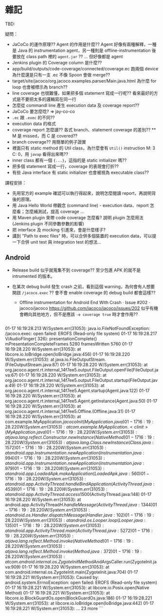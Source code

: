 # 雜記

TBD:

疑問：

 * JaCoCo 的運作原理?? Agent 的作用是什麼?? Agent 好像有兩種解釋，一種是 Java 的 instrumentation agent，另一種則是 offline-instrumentation 後要放在 class path 裡的 `agent.jar` ?? ... 但好像都是 agent
 * Jenkins plugin 的 Coverage column 是什麼??
 * app/build/outputs/code-coverage/connected/coverage.ec 跑兩個 device 為什麼還是只有一支 .ec 不像 Spoon 會做 merge??
 * target/site/jacoco/org.jacoco.examples.parser/Main.java.html 為什麼 for loop 也會被標示為 branch??
 * line coverage 也很難懂，如果把多個 statement 寫成一行呢?? 看來最好的方式是不要把太多的邏輯寫在同一行
 * 怎麼從 commandl line 產生 execution data 及 coverage report??
 * JaCoCo 要怎麼唸? => jay-co-co
 * `.ec` 跟 `.exec` 的不同??
 * execution data 的格式
 * coverage report 怎麼讀?? 各式 branch、statement coverage 的差別??
   ** M 是 missed，而 C 是 covered??
 * branch coverage?? 用簡單的例子證實
 * 裡面只有 static method 的 Util class，為什麼會有 `Util()` instruction M: 3 C: 0，用 `javap` 看得出來嗎??
 * inner class 都有一個 `{...}`，這指的是 static initializer 嗎??
 * 把多個 statement 寫成一行，coverage 的表現會打折??
 * 有些 Java interface 有 static initializer 也會被視為 executable class??

課程安排：

 * 先用官方的 example 確認可以執行得起來，說明怎麼閱讀 report，再說明背後的原理。
 * 用 Java Hello World 帶觀念 (command line) - execution data、report 怎麼看；怎麼補測試，提高 coverage ...
 * 用 Maven plugin 來帶 code coverage 怎麼看? 說明 plugin 怎麼用法 (Jenkins plugin 不同參數參數的影響)
 * 把 interface 及 mocking 引進來，會是什麼樣子?
 * 講到 "Path to exec files" 時，可以合併多個裝置的 execution data，可以提一下合併 unit test 與 integration test 的想法...

## Android

 * Release build 似乎就蒐集不到 coverage?? 至少包進 APK 的就不是 intrumented 的版本。
 * 在某次 debug build 發生 crash 之前，看到這個 warning，為何會有人想要開啟 `/jacoco.exec` ?? 會不會 enable coverage 的 debug build 都會這樣??
   * Offline instrumentation for Android End With Crash · Issue #202 · jacoco/jacoco https://github.com/jacoco/jacoco/issues/202 似乎有機會轉向其他地方，但不是應該 `-e coverage true` 時才會作用??

    ```
01-17 16:19:28.213 W/System.err(31053): java.io.FileNotFoundException: /jacoco.exec: open failed: EROFS (Read-only file system)
01-17 16:19:28.217 V/AudioFlinger(  326): presentationComplete() mPresentationCompleteFrames 5280 framesWritten 5760
01-17 16:19:28.220 W/System.err(31053):     at libcore.io.IoBridge.open(IoBridge.java:456)
01-17 16:19:28.220 W/System.err(31053):     at java.io.FileOutputStream.<init>(FileOutputStream.java:87)
01-17 16:19:28.220 W/System.err(31053):     at org.jacoco.agent.rt.internal_14f7ee5.output.FileOutput.openFile(FileOutput.java:67)
01-17 16:19:28.220 W/System.err(31053):     at org.jacoco.agent.rt.internal_14f7ee5.output.FileOutput.startup(FileOutput.java:49)
01-17 16:19:28.220 W/System.err(31053):     at org.jacoco.agent.rt.internal_14f7ee5.Agent.startup(Agent.java:122)
01-17 16:19:28.220 W/System.err(31053):     at org.jacoco.agent.rt.internal_14f7ee5.Agent.getInstance(Agent.java:50)
01-17 16:19:28.220 W/System.err(31053):     at org.jacoco.agent.rt.internal_14f7ee5.Offline.<clinit>(Offline.java:31)
01-17 16:19:28.220 W/System.err(31053):     at com.example.MyApplication.$jacocoInit(MyApplication.java)
01-17 16:19:28.220 W/System.err(31053):     at com.example.MyApplication.<clinit>(MyApplication.java)
01-17 16:19:28.220 W/System.err(31053):     at java.lang.reflect.Constructor.newInstance(Native Method)
01-17 16:19:28.220 W/System.err(31053):     at java.lang.Class.newInstance(Class.java:1572)
01-17 16:19:28.220 W/System.err(31053):     at android.app.Instrumentation.newApplication(Instrumentation.java:994)
01-17 16:19:28.220 W/System.err(31053):     at android.app.Instrumentation.newApplication(Instrumentation.java:979)
01-17 16:19:28.220 W/System.err(31053):     at android.app.LoadedApk.makeApplication(LoadedApk.java:560)
01-17 16:19:28.220 W/System.err(31053):     at android.app.ActivityThread.handleBindApplication(ActivityThread.java:4539)
01-17 16:19:28.220 W/System.err(31053):     at android.app.ActivityThread.access$1500(ActivityThread.java:148)
01-17 16:19:28.220 W/System.err(31053):     at android.app.ActivityThread$H.handleMessage(ActivityThread.java:1344)
01-17 16:19:28.220 W/System.err(31053):     at android.os.Handler.dispatchMessage(Handler.java:102)
01-17 16:19:28.220 W/System.err(31053):     at android.os.Looper.loop(Looper.java:135)
01-17 16:19:28.220 W/System.err(31053):     at android.app.ActivityThread.main(ActivityThread.java:5272)
01-17 16:19:28.220 W/System.err(31053):     at java.lang.reflect.Method.invoke(Native Method)
01-17 16:19:28.220 W/System.err(31053):     at java.lang.reflect.Method.invoke(Method.java:372)
01-17 16:19:28.220 W/System.err(31053):     at com.android.internal.os.ZygoteInit$MethodAndArgsCaller.run(ZygoteInit.java:909)
01-17 16:19:28.220 W/System.err(31053):     at com.android.internal.os.ZygoteInit.main(ZygoteInit.java:704)
01-17 16:19:28.221 W/System.err(31053): Caused by: android.system.ErrnoException: open failed: EROFS (Read-only file system)
01-17 16:19:28.221 W/System.err(31053):     at libcore.io.Posix.open(Native Method)
01-17 16:19:28.221 W/System.err(31053):     at libcore.io.BlockGuardOs.open(BlockGuardOs.java:186)
01-17 16:19:28.221 W/System.err(31053):     at libcore.io.IoBridge.open(IoBridge.java:442)
01-17 16:19:28.221 W/System.err(31053):     ... 23 more
    ```

